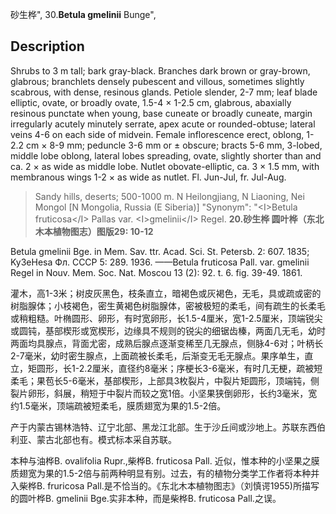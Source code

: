 砂生桦",
30.**Betula gmelinii** Bunge",

## Description
Shrubs to 3 m tall; bark gray-black. Branches dark brown or gray-brown, glabrous; branchlets densely pubescent and villous, sometimes slightly scabrous, with dense, resinous glands. Petiole slender, 2-7 mm; leaf blade elliptic, ovate, or broadly ovate, 1.5-4 ×  1-2.5 cm, glabrous, abaxially resinous punctate when young, base cuneate or broadly cuneate, margin irregularly acutely minutely serrate, apex acute or rounded-obtuse; lateral veins 4-6 on each side of midvein. Female inflorescence erect, oblong, 1-2.2 cm ×  8-9 mm; peduncle 3-6 mm or ±  obscure; bracts 5-6 mm, 3-lobed, middle lobe oblong, lateral lobes spreading, ovate, slightly shorter than and ca. 2 ×  as wide as middle lobe. Nutlet obovate-elliptic, ca. 3 ×  1.5 mm, with membranous wings 1-2 ×  as wide as nutlet. Fl. Jun-Jul, fr. Jul-Aug.

> Sandy hills, deserts; 500-1000 m. N Heilongjiang, N Liaoning, Nei Mongol [N Mongolia, Russia (E Siberia)]
  "Synonym": "&lt;I&gt;Betula fruticosa&lt;/I&gt; Pallas var. &lt;I&gt;gmelinii&lt;/I&gt; Regel.
**20.砂生桦 圆叶桦（东北木本植物图志）图版29: 10-12**

Betula gmelinii Bge. in Mem. Sav. ttr. Acad. Sci. St. Petersb. 2: 607. 1835; Ky3eHesa Фл. CCCP 5: 289. 1936. ——Betula fruticosa Pall. var. gmelinii Regel in Nouv. Mem. Soc. Nat. Moscou 13 (2): 92. t. 6. fig. 39-49. 1861.

灌木，高1-3米；树皮灰黑色，枝条直立，暗褐色或灰褐色，无毛，具或疏或密的树脂腺体；小枝褐色，密生黄褐色树脂腺体，密被极短的柔毛，间有疏生的长柔毛或稍粗糙。叶椭圆形、卵形，有时宽卵形，长1.5-4厘米，宽1-2.5厘米，顶端锐尖或圆钝，基部楔形或宽楔形，边缘具不规则的锐尖的细锯齿榛，两面几无毛，幼时两面均具腺点，背面尤密，成熟后腺点逐渐变稀至几无腺点，侧脉4-6对；叶柄长2-7毫米，幼时密生腺点，上面疏被长柔毛，后渐变无毛无腺点。果序单生，直立，矩圆形，长1-2.2厘米，直径约8毫米；序梗长3-6毫米，有时几无梗，疏被短柔毛；果苞长5-6毫米，基部楔形，上部具3枚裂片，中裂片矩圆形，顶端钝，侧裂片卵形，斜展，稍短于中裂片而较之宽1倍。小坚果狭倒卵形，长约3毫米，宽约1.5毫米，顶端疏被短柔毛，膜质翅宽为果的1.5-2倍。

产于内蒙古锡林浩特、辽宁北部、黑龙江北部。生于沙丘间或沙地上。苏联东西伯利亚、蒙古北部也有。模式标本采自苏联。

本种与油桦B. ovalifolia Rupr.,柴桦B. fruticosa Pall. 近似，惟本种的小坚果之膜质翅宽为果的1.5-2倍与前两种明显有别。过去，有的植物分类学工作者将本种并入柴桦B. fruricosa Pall.是不恰当的。《东北木本植物图志》（刘慎谔1955)所描写的圆叶桦B. gmelinii Bge.实非本种，而是柴桦B. fruticosa Pall.之误。
